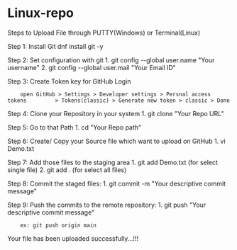 # Linux-repo

Steps to Upload File through PUTTY(Windows) or Terminal(Linux)

Step 1: Install  Git 
        dnf install git -y

Step 2: Set configuration with git
        1. git config --global user.name "Your username"
        2. git config --global user.mail "Your Email ID"

Step 3: Create Token key for GitHub Login
        
        open GitHub > Settings > Developer settings > Persnal access tokens         > Tokens(classic) > Generate new token > classic > Done

Step 4: Clone your Repository in your system
        1. git clone "Your Repo URL"

Step 5: Go to that Path 
        1. cd "Your Repo path"

Step 6: Create/ Copy your Source file which want to upload on GitHub
        1. vi Demo.txt

Step 7: Add those files to the staging area
        1. git add Demo.txt (for select single file)
        2. git add . (for select all files)

Step 8: Commit the staged files:
        1. git commit -m "Your descriptive commit message"

Step 9: Push the commits to the remote repository:
        1. git push "Your descriptive commit message" <branch-name>
        
        ex: git push origin main

Your file has been uploaded successfully...!!!

